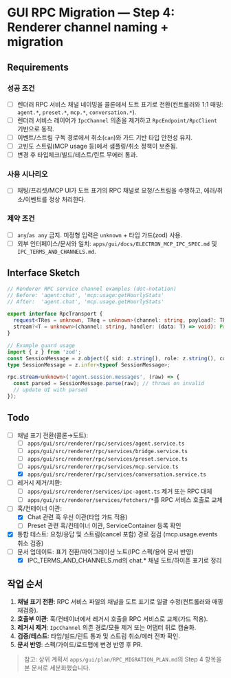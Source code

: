# GUI RPC Migration — Step 4: Renderer channel naming + migration

## Requirements

### 성공 조건

- [ ] 렌더러 RPC 서비스 채널 네이밍을 콜론에서 도트 표기로 전환(컨트롤러와 1:1 매핑: `agent.*`, `preset.*`, `mcp.*`, `conversation.*`).
- [ ] 렌더러 서비스 레이어가 `IpcChannel` 의존을 제거하고 `RpcEndpoint/RpcClient` 기반으로 동작.
- [ ] 이벤트/스트림 구독 경로에서 취소(`can`)와 가드 기반 타입 안전성 유지.
- [ ] 고빈도 스트림(MCP usage 등)에서 샘플링/취소 정책이 보존됨.
- [ ] 변경 후 타입체크/빌드/테스트/린트 무에러 통과.

### 사용 시나리오

- [ ] 채팅/프리셋/MCP UI가 도트 표기의 RPC 채널로 요청/스트림을 수행하고, 에러/취소/이벤트를 정상 처리한다.

### 제약 조건

- [ ] `any`/`as any` 금지. 미정형 입력은 `unknown` + 타입 가드(zod) 사용.
- [ ] 외부 인터페이스/문서와 일치: `apps/gui/docs/ELECTRON_MCP_IPC_SPEC.md` 및 `IPC_TERMS_AND_CHANNELS.md`.

## Interface Sketch

```ts
// Renderer RPC service channel examples (dot-notation)
// Before: 'agent:chat', 'mcp:usage:getHourlyStats'
// After:  'agent.chat', 'mcp.usage.getHourlyStats'

export interface RpcTransport {
  request<TRes = unknown, TReq = unknown>(channel: string, payload?: TReq): Promise<TRes>;
  stream?<T = unknown>(channel: string, handler: (data: T) => void): Promise<() => void>;
}

// Example guard usage
import { z } from 'zod';
const SessionMessage = z.object({ sid: z.string(), role: z.string(), content: z.string() });
type SessionMessage = z.infer<typeof SessionMessage>;

rpc.stream<unknown>('agent.session.messages', (raw) => {
  const parsed = SessionMessage.parse(raw); // throws on invalid
  // update UI with parsed
});
```

## Todo

- [ ] 채널 표기 전환(콜론→도트):
  - [ ] `apps/gui/src/renderer/rpc/services/agent.service.ts`
  - [ ] `apps/gui/src/renderer/rpc/services/bridge.service.ts`
  - [ ] `apps/gui/src/renderer/rpc/services/preset.service.ts`
  - [ ] `apps/gui/src/renderer/rpc/services/mcp.service.ts`
  - [x] `apps/gui/src/renderer/rpc/services/conversation.service.ts`
- [ ] 레거시 제거/치환:
  - [ ] `apps/gui/src/renderer/services/ipc-agent.ts` 제거 또는 RPC 대체
  - [ ] `apps/gui/src/renderer/services/fetchers/*`를 RPC 서비스 호출로 교체
- [ ] 훅/컨테이너 이관:
  - [x] Chat 관련 훅 우선 이관(타입 가드 적용)
  - [ ] Preset 관련 훅/컨테이너 이관, ServiceContainer 등록 확인
- [x] 통합 테스트: 요청/응답 및 스트림(cancel 포함) 경로 점검 (mcp.usage.events 취소 검증)
- [ ] 문서 업데이트: 표기 전환/마이그레이션 노트(IPC 스펙/용어 문서 반영)
  - [x] IPC_TERMS_AND_CHANNELS.md의 chat.\* 채널 도트/하이픈 표기로 정리

## 작업 순서

1. **채널 표기 전환**: RPC 서비스 파일의 채널을 도트 표기로 일괄 수정(컨트롤러와 매핑 재검증).
2. **호출부 이관**: 훅/컨테이너에서 레거시 호출을 RPC 서비스로 교체(가드 적용).
3. **레거시 제거**: `IpcChannel` 의존 경로/모듈 제거 또는 어댑터 뒤로 캡슐화.
4. **검증/테스트**: 타입/빌드/린트 통과 및 스트림 취소/에러 전파 확인.
5. **문서 반영**: 스펙/가이드/로드맵에 변경 반영 후 PR.

> 참고: 상위 계획서 `apps/gui/plan/RPC_MIGRATION_PLAN.md`의 Step 4 항목을 본 문서로 세분화했습니다.

